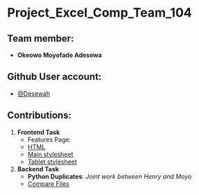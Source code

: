 # Project_Excel_Comp_Team_104

## Team member: 

   - **Okeowo Moyofade Adesewa**


## Github User account: 

   - [@Desewah](https://github.com/Desewah)


## Contributions:
1. **Frontend Task**
     - Features Page:
     - [HTML](https://github.com/zuri-training/Excel_comp_Team-104/blob/main/features.html)
     - [Main stylesheet](https://github.com/zuri-training/Excel_comp_Team-104/blob/main/features.css)
     - [Tablet stylesheet](https://github.com/zuri-training/Excel_comp_Team-104/blob/main/tablet.css)
2.  **Backend Task**
     - **Python Duplicates**: *Joint work between Henry and Moyo*
     - [Compare Files](https://github.com/zuri-training/Excel_comp_Team-104/blob/main/compare_file.py)
